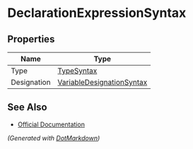 # DeclarationExpressionSyntax

## Properties

| Name        | Type                                                      |
| ----------- | --------------------------------------------------------- |
| Type        | [TypeSyntax](TypeSyntax.md)                               |
| Designation | [VariableDesignationSyntax](VariableDesignationSyntax.md) |

## See Also

* [Official Documentation](https://docs.microsoft.com/en-us/dotnet/api/microsoft.codeanalysis.csharp.syntax.declarationexpressionsyntax)


*\(Generated with [DotMarkdown](http://github.com/JosefPihrt/DotMarkdown)\)*